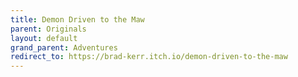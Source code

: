 ```yaml
---
title: Demon Driven to the Maw
parent: Originals
layout: default
grand_parent: Adventures
redirect_to: https://brad-kerr.itch.io/demon-driven-to-the-maw
---
```

